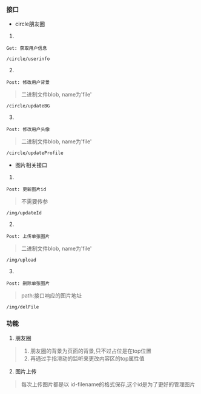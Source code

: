 ### 接口

- circle朋友圈
1. 
`Get: 获取用户信息`
```
/circle/userinfo
```
2. 
`Post: 修改用户背景`
> 二进制文件blob,  name为'file'
```
/circle/updateBG
```
3. 
`Post: 修改用户头像`
> 二进制文件blob, name为'file'
```
/circle/updateProfile
```

- 图片相关接口
1. 
`Post: 更新图片id`
> 不需要传参
```
/img/updateId
```

2. 
`Post: 上传单张图片`
> 二进制文件blob,  name为'file'
```
/img/upload
```

3. 
`Post: 删除单张图片`
> path:接口响应的图片地址
```
/img/delFile
```


### 功能

1. 朋友圈

> 1. 朋友圈的背景为页面的背景,只不过占位是在top位置
> 2. 再通过手指滑动的监听来更改内容区的top属性值

2. 图片上传

> 每次上传图片都是以 id-filename的格式保存,这个id是为了更好的管理图片

